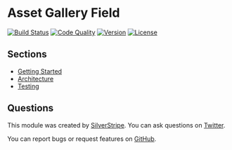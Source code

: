 # Asset Gallery Field

[![Build Status](http://img.shields.io/travis/open-sausages/silverstripe-asset-admin.svg?style=flat-square)](https://travis-ci.org/open-sausages/silverstripe-asset-admin)
[![Code Quality](http://img.shields.io/scrutinizer/g/open-sausages/silverstripe-asset-admin.svg?style=flat-square)](https://scrutinizer-ci.com/g/open-sausages/silverstripe-asset-admin)
[![Version](http://img.shields.io/packagist/v/silverstripe/asset-admin.svg?style=flat-square)](https://packagist.org/packages/silverstripe/silverstripe-asset-admin)
[![License](http://img.shields.io/packagist/l/silverstripe/asset-admin.svg?style=flat-square)](LICENSE.md)

## Sections

- [Getting Started](getting-started.md)
- [Architecture](architecture.md)
- [Testing](testing.md)

## Questions

This module was created by [SilverStripe](http://www.silverstripe.org/). You can ask questions on [Twitter](https://twitter.com/assertchris).

You can report bugs or request features on [GitHub](https://github.com/open-sausages/silverstripe-assets-gallery/issues).
